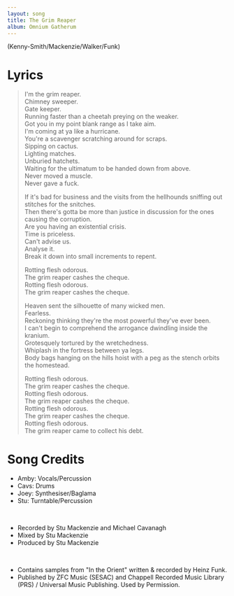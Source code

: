 ```yaml
---
layout: song
title: The Grim Reaper
album: Omnium Gatherum
---
```


(Kenny-Smith/Mackenzie/Walker/Funk)

# Lyrics

> I'm the grim reaper.  
> Chimney sweeper.  
> Gate keeper.  
> Running faster than a cheetah preying on the weaker.  
> Got you in my point blank range as I take aim.  
> I'm coming at ya like a hurricane.  
> You're a scavenger scratching around for scraps.  
> Sipping on cactus.  
> Lighting matches.  
> Unburied hatchets.  
> Waiting for the ultimatum to be handed down from above.  
> Never moved a muscle.  
> Never gave a fuck.  
>  
> If it's bad for business and the visits from the hellhounds sniffing out stitches for the snitches.  
> Then therе's gotta be more than justice in discussion for thе ones causing the corruption.  
> Are you having an existential crisis.  
> Time is priceless.  
> Can't advise us.  
> Analyse it.  
> Break it down into small increments to repent.  
>  
> Rotting flesh odorous.  
> The grim reaper cashes the cheque.  
> Rotting flesh odorous.  
> The grim reaper cashes the cheque.  
>  
> Heaven sent the silhouette of many wicked men.  
> Fearless.  
> Reckoning thinking they're the most powerful they've ever been.  
> I can't begin to comprehend the arrogance dwindling inside the kranium.  
> Grotesquely tortured by the wretchedness.  
> Whiplash in the fortress between ya legs.  
> Body bags hanging on the hills hoist with a peg as the stench orbits the homestead.  
>  
> Rotting flesh odorous.  
> The grim reaper cashes the cheque.  
> Rotting flesh odorous.  
> The grim reaper cashes the cheque.  
> Rotting flesh odorous.  
> The grim reaper cashes the cheque.  
> Rotting flesh odorous.  
> The grim reaper came to collect his debt.  

# Song Credits

* Amby: Vocals/Percussion
* Cavs: Drums
* Joey: Synthesiser/Baglama
* Stu: Turntable/Percussion
<br>

* Recorded by Stu Mackenzie and Michael Cavanagh
* Mixed by Stu Mackenzie
* Produced by Stu Mackenzie
<br>

* Contains samples from "In the Orient" written & recorded by Heinz Funk.
* Published by ZFC Music (SESAC) and Chappell Recorded Music Library (PRS) / Universal Music Publishing. Used by Permission.
